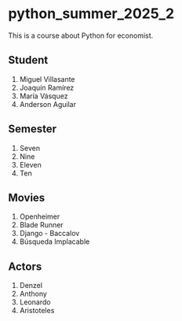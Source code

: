 # python_summer_2025_2
This is a course about Python for economist.

## Student
1. Miguel Villasante
2. Joaquín Ramírez
3. María Vásquez
4. Anderson Aguilar

## Semester
1. Seven
2. Nine
3. Eleven
4. Ten

## Movies
1. Openheimer
2. Blade Runner
3. Django - Baccalov
4. Búsqueda Implacable

## Actors
1. Denzel
2. Anthony
3. Leonardo
4. Aristoteles

